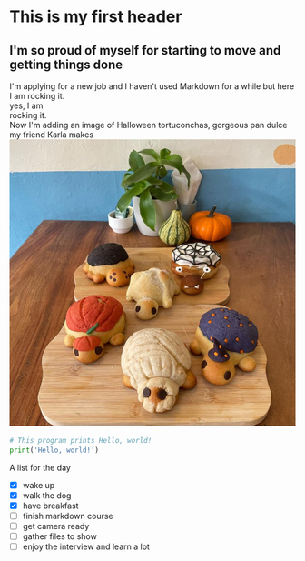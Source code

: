 # This is my first header
## I'm so proud of myself for starting to move and getting things done
I'm applying for a new job and I haven't used Markdown for a while but here I am rocking it.<br>
yes, I am <br>
rocking it. <br>
Now I'm adding an image of Halloween tortuconchas, gorgeous pan dulce my friend Karla makes
![Picture of tortuconchas](https://github.com/alivsi/markdown-exercise/blob/main/lastortujalowins.jpg)
``` python 
# This program prints Hello, world!
print('Hello, world!')
```
A list for the day
- [x] wake up
- [x] walk the dog
- [x] have breakfast
- [ ] finish markdown course
- [ ] get camera ready
- [ ] gather files to show
- [ ] enjoy the interview and learn a lot 
